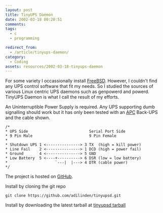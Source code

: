 ```yaml
---
layout: post
title: TinyUPS Daemon
date: 2002-03-18 00:20:51
comments: 
tags:
  - c
  - programming

redirect_from:
  - /article/tinyups-daemon/
category:
  - Coding
assets: resources/2002-03-18-tinyups-daemon
---
```


For some variety I occassionally install [FreeBSD](http://www.freebsd.org). However, I couldn't find any UPS control software that fit my needs. So I studied the sources of various Linux centric UPS daemons such as genpowerd and powerd. TinyUPS Daemon is what I call the result of my efforts.

An Uninterruptible Power Supply is required. Any UPS supporting dumb signalling should work but it has only been tested with an [APC](http://www.apc.com) Back-UPS and the cable shown.

    /*
    * UPS Side                           Serial Port Side
    * 9 Pin Male                         9 Pin Female
    *
    * Shutdown UPS 1 <---------------> 3 TX  (high = kill power)
    * Line Fail    2 <---------------> 1 DCD (high = power fail)
    * Ground       4 <---------------> 5 GND
    * Low Battery  5 <----+----------> 6 DSR (low = low battery)
    *                     `---|  |---> 4 DTR (cable power)
    */


The project is hosted on [GitHub](http://github.com/adilinden/tinyupsd/).

Install by cloning the git repo

    git clone https://github.com/adilinden/tinyupsd.git

Install by downloading the latest tarball at [tinyupsd tarball](https://github.com/adilinden/tinyupsd/archive/master.tar.gz)

